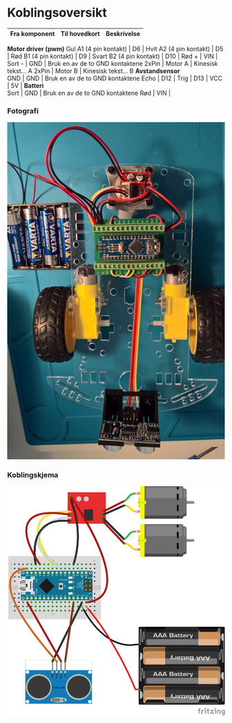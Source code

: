 # Koblingsoversikt

Fra komponent            | Til hovedkort | Beskrivelse
:------------------------|------------:|:------------------------
__Motor driver (pwm)__
Gul A1 (4 pin kontakt)    | D6         |
Hvit A2 (4 pin kontakt)   | D5         |
Rød B1 (4 pin kontakt)    | D9         |
Svart B2 (4 pin kontakt)  | D10        |
Rød +                     | VIN        |
Sort -                    | GND        | Bruk en av de to GND kontaktene
2xPin                     | Motor A    | Kinesisk tekst... A
2xPin                     | Motor B    | Kinesisk tekst... B
__Avstandsensor__                        
GND                      |  GND        | Bruk en av de to GND kontaktene
Echo                     |  D12        | 
Trig                     |  D13        | 
VCC                      |  5V         | 
__Batteri__                        
Sort                      |  GND       | Bruk en av de to GND kontaktene
Rød                       |  VIN       | 


### Fotografi

![](KoblingerFoto.jpg)

### Koblingskjema

![](KoblingerSkjema.png)

